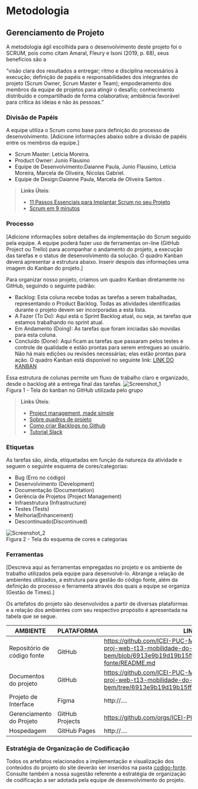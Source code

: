
# Metodologia


## Gerenciamento de Projeto
A metodologia ágil escolhida para o desenvolvimento deste projeto foi o SCRUM, pois como citam Amaral, Fleury e Isoni (2019, p. 68), seus benefícios são a

“visão clara dos resultados a entregar; ritmo e disciplina necessários à execução; definição de papéis e responsabilidades dos integrantes do projeto (Scrum Owner, Scrum Master e Team); empoderamento dos membros da equipe de projetos para atingir o desafio; conhecimento distribuído e compartilhado de forma colaborativa; ambiência favorável para crítica às ideias e não às pessoas.”

### Divisão de Papéis

A equipe utiliza o Scrum como base para definição do processo de desenvolvimento.
[Adicione informações abaixo sobre a divisão de papéis entre os membros da equipe.]
- Scrum Master: Letícia Moreira.
- Product Owner: Junio Flausino
- Equipe de Desenvolvimento:Daianne Paula, Junio Flausino, Letícia Moreira, Marcela de Oliveira, Nicolas Gabriel.
- Equipe de Design:Daianne Paula, Marcela de Oliveira Santos .

> **Links Úteis**:
> - [11 Passos Essenciais para Implantar Scrum no seu 
> Projeto](https://mindmaster.com.br/scrum-11-passos/)
> - [Scrum em 9 minutos](https://www.youtube.com/watch?v=XfvQWnRgxG0)

### Processo

[Adicione informações sobre detalhes da implementação do Scrum seguido pela equipe. A equipe poderá fazer uso de ferramentas on-line (GitHub Project ou Trello) para acompanhar o andamento do projeto, a execução das tarefas e o status de desenvolvimento da solução. O quadro Kanban deverá apresentar a estrutura abaixo. Inserir despois das informações uma imagem do Kanban do projeto.]

Para organizar nosso projeto, criamos um quadro Kanban diretamente no GitHub, seguindo o seguinte padrão: 

- Backlog: Esta coluna recebe todas as tarefas a serem trabalhadas, representando o Product Backlog. Todas as atividades identificadas durante o projeto devem ser incorporadas a esta lista. 
- A Fazer (To Do): Aqui está o Sprint Backlog atual, ou seja, as tarefas que estamos trabalhando no sprint atual. 
- Em Andamento (Doing): As tarefas que foram iniciadas são movidas para esta coluna. 
- Concluído (Done): Aqui ficam as tarefas que passaram pelos testes e controle de qualidade e estão prontas para serem entregues ao usuário. Não há mais edições ou revisões necessárias; elas estão prontas para ação. 
O quadro Kanban está disponível no seguinte link: [LINK DO KANBAN](https://github.com/orgs/ICEI-PUC-Minas-PMV-ADS/projects/974/views/1)

Essa estrutura de colunas permite um fluxo de trabalho claro e organizado, desde o backlog até a entrega final das tarefas. 
![Screenshot_1](https://github.com/ICEI-PUC-Minas-PMV-ADS/pmv-ads-2024-1-e1-proj-web-t13-mobilidade-do-bem/assets/110619692/09a7104a-3314-4845-848c-c563684aecbd)
<br>Figura 1 - Tela do kanban no GitHub utilizada pelo grupo


> **Links Úteis**:
> - [Project management, made simple](https://github.com/features/project-management/)
> - [Sobre quadros de projeto](https://docs.github.com/pt/github/managing-your-work-on-github/about-project-boards)
> - [Como criar Backlogs no Github](https://www.youtube.com/watch?v=RXEy6CFu9Hk)
> - [Tutorial Slack](https://slack.com/intl/en-br/)


### Etiquetas
<p>As tarefas são, ainda, etiquetadas em função da natureza da atividade e seguem o seguinte esquema de cores/categorias:</p>

<ul>
  <li>Bug (Erro no código)</li>
  <li>Desenvolvimento (Development)</li>
  <li>Documentação (Documentation)</li>
  <li>Gerência de Projetos (Project Management)</li>
  <li>Infraestrutura (Infrastructure)</li>
  <li>Testes (Tests)</li>
  <li>Melhoria(Enhancement)</li>
  <li>Descontinuado(Discontinued)</li>
</ul>


![Screenshot_2](https://github.com/ICEI-PUC-Minas-PMV-ADS/pmv-ads-2024-1-e1-proj-web-t13-mobilidade-do-bem/assets/110619692/074ec0d1-bccf-4147-84bb-4ed22eacea09)
<br>Figura 2 - Tela do esquema de cores e categorias</figcaption>

  
### Ferramentas

[Descreva aqui as ferramentas empregadas no projeto e os ambiente de trabalho utilizados pela  equipe para desenvolvê-lo. Abrange a relação de ambientes utilizados, a estrutura para gestão do código fonte, além da definição do processo e ferramenta através dos quais a equipe se organiza (Gestão de Times).]

Os artefatos do projeto são desenvolvidos a partir de diversas plataformas e a relação dos ambientes com seu respectivo propósito é apresentada na tabela que se segue.

| AMBIENTE                            | PLATAFORMA                         | LINK DE ACESSO                         |
|-------------------------------------|------------------------------------|----------------------------------------|
| Repositório de código fonte         | GitHub                             |https://github.com/ICEI-PUC-Minas-PMV-ADS/pmv-ads-2024-1-e1-proj-web-t13-mobilidade-do-bem/blob/6913e9b19d19b15ff1c56c4580b467bacb17fe83/codigo-fonte/README.md|
| Documentos do projeto               | GitHub                             |https://github.com/ICEI-PUC-Minas-PMV-ADS/pmv-ads-2024-1-e1-proj-web-t13-mobilidade-do-bem/tree/6913e9b19d19b15ff1c56c4580b467bacb17fe83/documentos|
| Projeto de Interface                | Figma                              | http://....                            |
| Gerenciamento do Projeto            | GitHub Projects                    |https://github.com/orgs/ICEI-PUC-Minas-PMV-ADS/projects/974|
| Hospedagem                          | GitHub Pages                       | http://....                            |


### Estratégia de Organização de Codificação 

Todos os artefatos relacionados a implementação e visualização dos conteúdos do projeto do site deverão ser inseridos na pasta [codigo-fonte](http://https://github.com/ICEI-PUC-Minas-PMV-ADS/WebApplicationProject-Template-v2/tree/main/codigo-fonte). Consulte também a nossa sugestão referente a estratégia de organização de codificação a ser adotada pela equipe de desenvolvimento do projeto.
